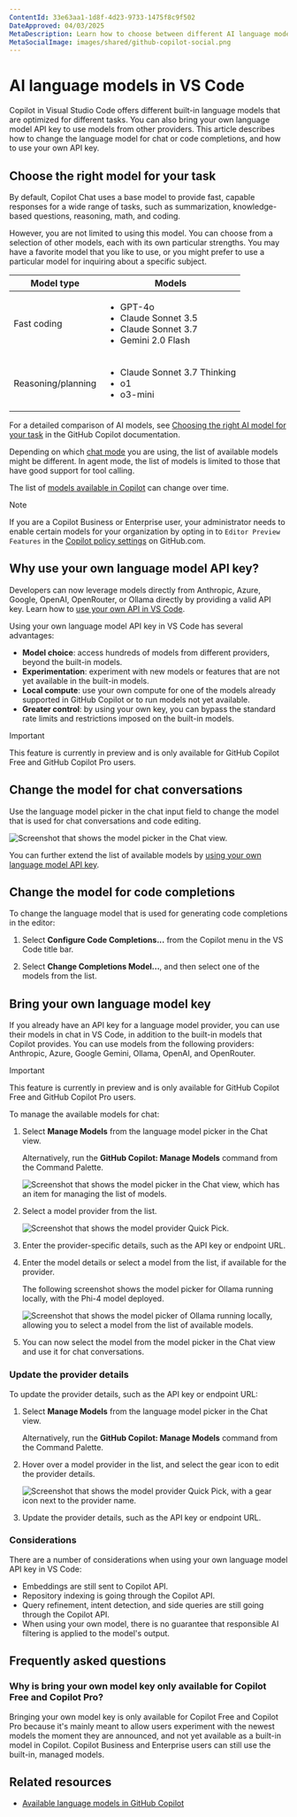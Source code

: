 ```yaml
---
ContentId: 33e63aa1-1d8f-4d23-9733-1475f8c9f502
DateApproved: 04/03/2025
MetaDescription: Learn how to choose between different AI language models and how to use your own language model API key in Visual Studio Code.
MetaSocialImage: images/shared/github-copilot-social.png
---
```

# AI language models in VS Code

Copilot in Visual Studio Code offers different built-in language models that are optimized for different tasks. You can also bring your own language model API key to use models from other providers. This article describes how to change the language model for chat or code completions, and how to use your own API key.

## Choose the right model for your task

By default, Copilot Chat uses a base model to provide fast, capable responses for a wide range of tasks, such as summarization, knowledge-based questions, reasoning, math, and coding.

However, you are not limited to using this model. You can choose from a selection of other models, each with its own particular strengths. You may have a favorite model that you like to use, or you might prefer to use a particular model for inquiring about a specific subject.

| Model type | Models |
|-----------|--------|
| Fast coding | <ul><li>GPT-4o</li><li>Claude Sonnet 3.5</li><li>Claude Sonnet 3.7</li><li>Gemini 2.0 Flash</li></ul> |
| Reasoning/planning | <ul><li>Claude Sonnet 3.7 Thinking</li><li>o1</li><li>o3-mini</li></ul> |

For a detailed comparison of AI models, see [Choosing the right AI model for your task](https://docs.github.com/en/copilot/using-github-copilot/ai-models/choosing-the-right-ai-model-for-your-task) in the GitHub Copilot documentation.

Depending on which [chat mode](/docs/copilot/chat/copilot-chat.md#chat-mode) you are using, the list of available models might be different. In agent mode, the list of models is limited to those that have good support for tool calling.

The list of [models available in Copilot](https://docs.github.com/en/copilot/using-github-copilot/ai-models/changing-the-ai-model-for-copilot-chat?tool=vscode) can change over time.

> [!NOTE]
> If you are a Copilot Business or Enterprise user, your administrator needs to enable certain models for your organization by opting in to `Editor Preview Features` in the [Copilot policy settings](https://docs.github.com/en/enterprise-cloud@latest/copilot/managing-copilot/managing-github-copilot-in-your-organization/managing-policies-for-copilot-in-your-organization#enabling-copilot-features-in-your-organization) on GitHub.com.

## Why use your own language model API key?

Developers can now leverage models directly from Anthropic, Azure, Google, OpenAI, OpenRouter, or Ollama directly by providing a valid API key. Learn how to [use your own API in VS Code](#bring-your-own-language-model-key).

Using your own language model API key in VS Code has several advantages:

- **Model choice**: access hundreds of models from different providers, beyond the built-in models.
- **Experimentation**: experiment with new models or features that are not yet available in the built-in models.
- **Local compute**: use your own compute for one of the models already supported in GitHub Copilot or to run models not yet available.
- **Greater control**: by using your own key, you can bypass the standard rate limits and restrictions imposed on the built-in models.

> [!IMPORTANT]
> This feature is currently in preview and is only available for GitHub Copilot Free and GitHub Copilot Pro users.

## Change the model for chat conversations

Use the language model picker in the chat input field to change the model that is used for chat conversations and code editing.

![Screenshot that shows the model picker in the Chat view.](images/language-models/model-dropdown-change-model.png)

You can further extend the list of available models by [using your own language model API key](#bring-your-own-language-model-key).

## Change the model for code completions

To change the language model that is used for generating code completions in the editor:

1. Select **Configure Code Completions...** from the Copilot menu in the VS Code title bar.

1. Select **Change Completions Model...**, and then select one of the models from the list.

## Bring your own language model key

If you already have an API key for a language model provider, you can use their models in chat in VS Code, in addition to the built-in models that Copilot provides. You can use models from the following providers: Anthropic, Azure, Google Gemini, Ollama, OpenAI, and OpenRouter.

> [!IMPORTANT]
> This feature is currently in preview and is only available for GitHub Copilot Free and GitHub Copilot Pro users.

To manage the available models for chat:

1. Select **Manage Models** from the language model picker in the Chat view.

    Alternatively, run the **GitHub Copilot: Manage Models** command from the Command Palette.

    ![Screenshot that shows the model picker in the Chat view, which has an item for managing the list of models.](images/language-models/model-dropdown-change-model.png)

1. Select a model provider from the list.

    ![Screenshot that shows the model provider Quick Pick.](images/language-models/model-provider-quick-pick.png)

1. Enter the provider-specific details, such as the API key or endpoint URL.

1. Enter the model details or select a model from the list, if available for the provider.

    The following screenshot shows the model picker for Ollama running locally, with the Phi-4 model deployed.

    ![Screenshot that shows the model picker of Ollama running locally, allowing you to select a model from the list of available models.](images/language-models/ollama-installed-models-quick-pick.png)

1. You can now select the model from the model picker in the Chat view and use it for chat conversations.

### Update the provider details

To update the provider details, such as the API key or endpoint URL:

1. Select **Manage Models** from the language model picker in the Chat view.

   Alternatively, run the **GitHub Copilot: Manage Models** command from the Command Palette.

1. Hover over a model provider in the list, and select the gear icon to edit the provider details.

   ![Screenshot that shows the model provider Quick Pick, with a gear icon next to the provider name.](images/language-models/reconfigure-model-provider.png)

1. Update the provider details, such as the API key or endpoint URL.

### Considerations

There are a number of considerations when using your own language model API key in VS Code:

- Embeddings are still sent to Copilot API.
- Repository indexing is going through the Copilot API.
- Query refinement, intent detection, and side queries are still going through the Copilot API.
- When using your own model, there is no guarantee that responsible AI filtering is applied to the model's output.

## Frequently asked questions

### Why is bring your own model key only available for Copilot Free and Copilot Pro?

Bringing your own model key is only available for Copilot Free and Copilot Pro because it's mainly meant to allow users experiment with the newest models the moment they are announced, and not yet available as a built-in model in Copilot. Copilot Business and Enterprise users can still use the built-in, managed models.

## Related resources

* [Available language models in GitHub Copilot](https://docs.github.com/en/copilot/using-github-copilot/ai-models/changing-the-ai-model-for-copilot-chat?tool=vscode)
